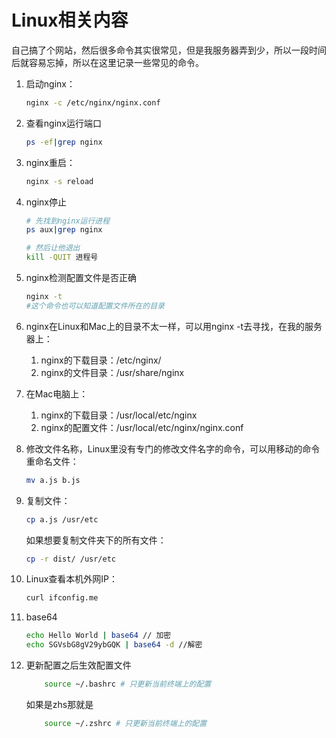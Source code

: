 # Linux相关内容

自己搞了个网站，然后很多命令其实很常见，但是我服务器弄到少，所以一段时间后就容易忘掉，所以在这里记录一些常见的命令。

1. 启动nginx：

    ```bash
    nginx -c /etc/nginx/nginx.conf
    ```

2. 查看nginx运行端口

    ```bash
    ps -ef|grep nginx
    ```

3. nginx重启：

    ```bash
    nginx -s reload
    ```

4. nginx停止

    ```bash
    # 先找到nginx运行进程
    ps aux|grep nginx

    # 然后让他退出
    kill -QUIT 进程号
    ```

5. nginx检测配置文件是否正确
  
    ```bash
    nginx -t
    #这个命令也可以知道配置文件所在的目录
    ```

6. nginx在Linux和Mac上的目录不太一样，可以用nginx -t去寻找，在我的服务器上：
   1. nginx的下载目录：/etc/nginx/
   2. nginx的文件目录：/usr/share/nginx

7. 在Mac电脑上：
   1. nginx的下载目录：/usr/local/etc/nginx
   2. nginx的配置文件：/usr/local/etc/nginx/nginx.conf

8. 修改文件名称，Linux里没有专门的修改文件名字的命令，可以用移动的命令重命名文件：

    ```bash
    mv a.js b.js
    ```

9. 复制文件：

    ```bash
    cp a.js /usr/etc
    ```

    如果想要复制文件夹下的所有文件：

    ```bash
    cp -r dist/ /usr/etc
    ```

10. Linux查看本机外网IP：

    ```bash
    curl ifconfig.me
    ```

11. base64

    ```bash
    echo Hello World | base64 // 加密
    echo SGVsbG8gV29ybGQK | base64 -d //解密
    ```

12. 更新配置之后生效配置文件

    ```bash
        source ~/.bashrc # 只更新当前终端上的配置
    ```

    如果是zhs那就是

    ```bash
        source ~/.zshrc # 只更新当前终端上的配置
    ```
